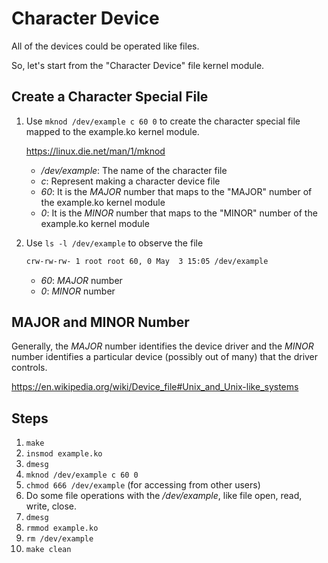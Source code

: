 # Character Device

All of the devices could be operated like files.

So, let's start from the "Character Device" file kernel module.

## Create a Character Special File

1. Use ``` mknod /dev/example c 60 0 ``` to create the character special file mapped to the example.ko kernel module.

	https://linux.die.net/man/1/mknod

	* _/dev/example_: The name of the character file
	* _c_: Represent making a character device file
	* _60_: It is the *MAJOR* number that maps to the "MAJOR" number of the example.ko kernel module
	* _0_: It is the *MINOR* number that maps to the "MINOR" number of the example.ko kernel module

2. Use ``` ls -l /dev/example ``` to observe the file

	```sh
	crw-rw-rw- 1 root root 60, 0 May  3 15:05 /dev/example
	```

	* _60_: *MAJOR* number
	* _0_: *MINOR* number

## MAJOR and MINOR Number

Generally, the *MAJOR* number identifies the device driver and the *MINOR* number identifies a particular device (possibly out of many) that the driver controls.

https://en.wikipedia.org/wiki/Device_file#Unix_and_Unix-like_systems

## Steps

1. ``` make ```
2. ``` insmod example.ko ```
3. ``` dmesg ```
4. ``` mknod /dev/example c 60 0 ```
5. ``` chmod 666 /dev/example ``` (for accessing from other users)
6. Do some file operations with the */dev/example*, like file open, read, write, close.
7. ``` dmesg ```
8. ``` rmmod example.ko ```
9. ``` rm /dev/example ```
10. ``` make clean ```
